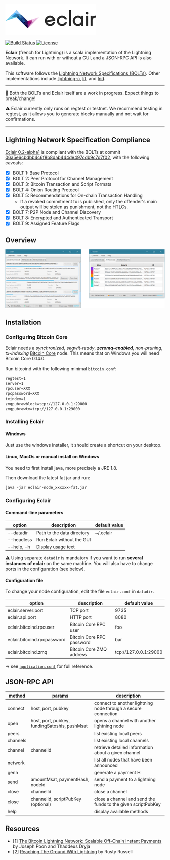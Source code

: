 ![Eclair Logo](.readme/logo.png)

[![Build Status](https://travis-ci.org/ACINQ/eclair.svg?branch=master)](https://travis-ci.org/ACINQ/eclair)
[![License](https://img.shields.io/badge/license-Apache%202.0-blue.svg)](LICENSE)

**Eclair** (french for Lightning) is a scala implementation of the Lightning Network. It can run with or without a GUI, and a JSON-RPC API is also available.

This software follows the [Lightning Network Specifications (BOLTs)](https://github.com/lightningnetwork/lightning-rfc). Other implementations include [lightning-c], [lit], and [lnd].
 
 ---
 
 :construction: Both the BOLTs and Eclair itself are a work in progress. Expect things to break/change!
 
 :warning: Eclair currently only runs on regtest or testnet. We recommend testing in regtest, as it allows you to generate blocks manually and not wait for confirmations.

---

## Lightning Network Specification Compliance
[Eclair 0.2-alpha1](https://github.com/ACINQ/eclair/releases/tag/v0.2-alpha1) is compliant with the BOLTs at commit [06a5e6cbdbb4c6f8b8dab444de497cdb9c7d7f02](https://github.com/lightningnetwork/lightning-rfc/commit/06a5e6cbdbb4c6f8b8dab444de497cdb9c7d7f02), with the following caveats:

  - [X] BOLT 1: Base Protocol
  - [X] BOLT 2: Peer Protocol for Channel Management
  - [X] BOLT 3: Bitcoin Transaction and Script Formats
  - [X] BOLT 4: Onion Routing Protocol
  - [X] BOLT 5: Recommendations for On-chain Transaction Handling
    * If a revoked commitment tx is published, only the offender's main output will be stolen as punishment, not the HTLCs.
  - [X] BOLT 7: P2P Node and Channel Discovery
  - [X] BOLT 8: Encrypted and Authenticated Transport
  - [X] BOLT 9: Assigned Feature Flags

## Overview

![Eclair Demo](.readme/screen-1.png)

## Installation

### Configuring Bitcoin Core

Eclair needs a _synchronized_, _segwit-ready_, **_zeromq-enabled_**, _non-pruning_, _tx-indexing_ [Bitcoin Core](https://github.com/bitcoin/bitcoin) node. This means that on Windows you will need Bitcoin Core 0.14.0.

Run bitcoind with the following minimal `bitcoin.conf`:
```
regtest=1
server=1
rpcuser=XXX
rpcpassword=XXX
txindex=1
zmqpubrawblock=tcp://127.0.0.1:29000
zmqpubrawtx=tcp://127.0.0.1:29000
```

### Installing Eclair

#### Windows

Just use the windows installer, it should create a shortcut on your desktop.

#### Linux, MacOs or manual install on Windows

You need to first install java, more precisely a JRE 1.8.

Then download the latest fat jar and run:
```shell
java -jar eclair-node_xxxxxx-fat.jar
```

### Configuring Eclair

#### Command-line parameters

option         | description                     | default value
---------------|---------------------------------|--------------
--datadir      | Path to the data directory      | ~/.eclair
--headless     | Run Eclair without the GUI      |
--help, -h     | Display usage text              |


:warning: Using separate `datadir` is mandatory if you want to run **several instances of eclair** on the same machine. You will also have to change ports in the configuration (see below).

#### Configuration file

To change your node configuration, edit the file `eclair.conf` in `datadir`.

option                       | description               | default value
-----------------------------|---------------------------|--------------
 eclair.server.port          | TCP port                  | 9735
 eclair.api.port             | HTTP port                 | 8080
 eclair.bitcoind.rpcuser     | Bitcoin Core RPC user     | foo
 eclair.bitcoind.rpcpassword | Bitcoin Core RPC password | bar
 eclair.bitcoind.zmq         | Bitcoin Core ZMQ address  | tcp://127.0.0.1:29000

&rarr; see [`application.conf`](eclair-node/src/main/resources/application.conf) for full reference.

## JSON-RPC API

 method       |  params                                       | description
 -------------|-----------------------------------------------|-----------------------------------------------------------
  connect     | host, port, pubkey                            | connect to another lightning node through a secure connection
  open        | host, port, pubkey, fundingSatoshis, pushMsat | opens a channel with another lightning node
  peers       |                                               | list existing local peers
  channels    |                                               | list existing local channels
  channel     | channelId                                     | retrieve detailed information about a given channel
  network     |                                               | list all nodes that have been announced
  genh        |                                               | generate a payment H
  send        | amountMsat, paymentHash, nodeId               | send a payment to a lightning node
  close       | channelId                                     | close a channel
  close       | channelId, scriptPubKey (optional)            | close a channel and send the funds to the given scriptPubKey
  help        |                                               | display available methods

## Resources
- [1]  [The Bitcoin Lightning Network: Scalable Off-Chain Instant Payments](https://lightning.network/lightning-network-paper.pdf) by Joseph Poon and Thaddeus Dryja
- [2]  [Reaching The Ground With Lightning](https://github.com/ElementsProject/lightning/raw/master/doc/deployable-lightning.pdf) by Rusty Russell

[Amiko-Pay]: https://github.com/cornwarecjp/amiko-pay
[lightning-c]: https://github.com/ElementsProject/lightning
[lnd]: https://github.com/LightningNetwork/lnd
[lit]: https://github.com/mit-dci/lit
[Thunder]: https://github.com/blockchain/thunder

